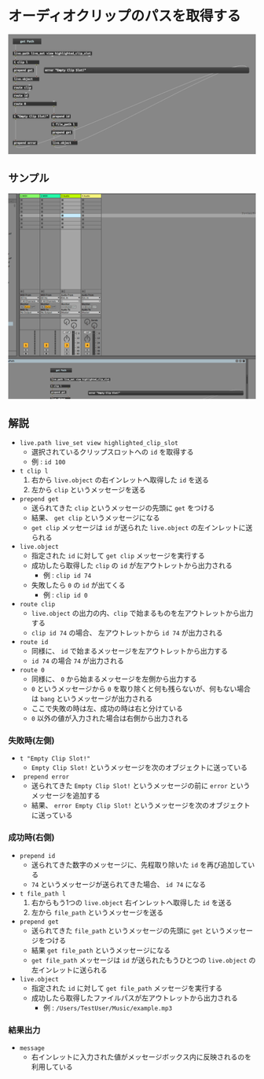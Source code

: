 # オーディオクリップのパスを取得する

![スクリーンショット](./docs/screenshot.png)

## サンプル

![サンプル](./docs/preview.gif)

## 解説

* `live.path live_set view highlighted_clip_slot`
    * 選択されているクリップスロットへの `id` を取得する
    * 例 : `id 100`
* `t clip l`
    1. 右から `live.object` の右インレットへ取得した `id` を送る
    2. 左から `clip` というメッセージを送る
* `prepend get`
    * 送られてきた `clip` というメッセージの先頭に `get` をつける
    * 結果、 `get clip` というメッセージになる
    * `get clip` メッセージは `id` が送られた `live.object` の左インレットに送られる
* `live.object` 
    * 指定された `id` に対して `get clip` メッセージを実行する
    * 成功したら取得した `clip` の `id` が左アウトレットから出力される
        * 例 : `clip id 74`
    * 失敗したら `0` の `id` が出てくる
        * 例 : `clip id 0`
* `route clip`
    * `live.object` の出力の内、`clip` で始まるものを左アウトレットから出力する
    * `clip id 74` の場合、 左アウトレットから `id 74` が出力される
* `route id`
    * 同様に、 `id` で始まるメッセージを左アウトレットから出力する
    * `id 74` の場合 `74` が出力される
* `route 0`
    * 同様に、 `0` から始まるメッセージを左側から出力する
    * `0` というメッセージから `0` を取り除くと何も残らないが、何もない場合は `bang` というメッセージが出力される
    * ここで失敗の時は左、成功の時は右と分けている
    * `0` 以外の値が入力された場合は右側から出力される

### 失敗時(左側)

* `t "Empty Clip Slot!"`
    * `Empty Clip Slot!` というメッセージを次のオブジェクトに送っている
* ` prepend error`
    * 送られてきた `Empty Clip Slot!` というメッセージの前に `error` というメッセージを追加する
    * 結果、 `error Empty Clip Slot!` というメッセージを次のオブジェクトに送っている

### 成功時(右側)

* `prepend id`
    * 送られてきた数字のメッセージに、先程取り除いた `id` を再び追加している
    * `74` というメッセージが送られてきた場合、 `id 74` になる
* `t file_path l`
    1. 右からもう1つの `live.object` 右インレットへ取得した `id` を送る
    2. 左から `file_path` というメッセージを送る
* `prepend get`
    * 送られてきた `file_path` というメッセージの先頭に `get` というメッセージをつける
    * 結果 `get file_path` というメッセージになる
    * `get file_path` メッセージは `id` が送られたもうひとつの `live.object` の左インレットに送られる
* `live.object` 
    * 指定された `id` に対して `get file_path` メッセージを実行する
    * 成功したら取得したファイルパスが左アウトレットから出力される
        * 例 : `/Users/TestUser/Music/example.mp3`

### 結果出力

* `message`
    * 右インレットに入力された値がメッセージボックス内に反映されるのを利用している